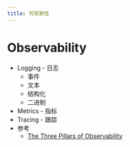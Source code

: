 ```yaml
---
title: 可观察性
---
```


# Observability

- Logging - 日志
  - 事件
  - 文本
  - 结构化
  - 二进制
- Metrics - 指标
- Tracing - 跟踪
- 参考
  - [The Three Pillars of Observability](https://www.oreilly.com/library/view/distributed-systems-observability/9781492033431/ch04.html)
